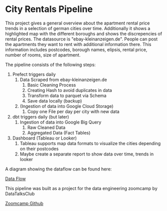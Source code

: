 <h1>City Rentals Pipeline</h1>
This project gives a general overview about the apartment rental price trends in a selection of german cities over time.
Additionally it shows a highlighted map with the different boroughs and shows the discrepencies of rental prices.
The datasource is "ebay-kleinanzeigen.de". People can post the apartments they want to rent with additional information there.
This information includes postcodes, borough names, elipsis, rental price, number of rooms, size of apartment. 


The pipeline consists of the following steps:
1. Prefect triggers daily
   1. Data Scraped from ebay-kleinanzeigen.de
      1. Basic Cleaning Process
      2. Creating Hash to avoid duplicates in data
      3. Transform data to parquet via Schema
      4. Save data locally (backup)
   2. (Ingestion of data into Google Cloud Storage)
      1. Copy one File per day per city with new data
2. dbt triggers daily (but later)
   1. Ingestion of data into Google Big Query
      1. Raw Cleaned Data
      2. Aggregated Data (Fact Tables)
3. Dashboard (Tableau or Looker)
    1. Tableau supports map data formats to visualize the cities depending on their postcodes
    2. Maybe create a separate report to show data over time, trends in looker

A diagram showing the dataflow can be found here:

[Data Flow](https://lucid.app/lucidspark/fe313eda-790d-4a6d-9fd8-9b9b2950f73a/edit?viewport_loc=-28%2C-447%2C2106%2C2160%2C0_0&invitationId=inv_67a7b962-ef9f-449f-875c-27238946a77c)


This pipeline was built as a project for the data engineering zoomcamp by DataTalksClub 

[Zoomcamp Github](https://github.com/DataTalksClub/data-engineering-zoomcamp)


